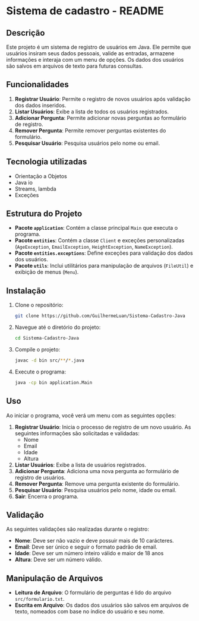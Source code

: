 # Sistema de cadastro - README
## Descrição

Este projeto é um sistema de registro de usuários em Java. Ele permite que usuários insiram seus dados pessoais, valide as entradas, armazene informações e interaja com um menu de opções. Os dados dos usuários são salvos em arquivos de texto para futuras consultas.

## Funcionalidades

1. **Registrar Usuário**: Permite o registro de novos usuários após validação dos dados inseridos.
2. **Listar Usuários**: Exibe a lista de todos os usuários registrados.
3. **Adicionar Pergunta**: Permite adicionar novas perguntas ao formulário de registro.
4. **Remover Pergunta**: Permite remover perguntas existentes do formulário.
5. **Pesquisar Usuário**: Pesquisa usuários pelo nome ou email.

## Tecnologia utilizadas

- Orientação a Objetos
- Java io
- Streams, lambda
- Exceções

## Estrutura do Projeto

- **Pacote `application`**: Contém a classe principal `Main` que executa o programa.
- **Pacote `entities`**: Contém a classe `Client` e exceções personalizadas (`AgeException`, `EmailException`, `HeightException`, `NameException`).
- **Pacote `entities.exceptions`**: Define exceções para validação dos dados dos usuários.
- **Pacote `utils`**: Inclui utilitários para manipulação de arquivos (`FileUtil`) e exibição de menus (`Menu`).

## Instalação

1. Clone o repositório:
    
    ```bash
    git clone https://github.com/GuilhermeLuan/Sistema-Cadastro-Java
    
    ```
    
2. Navegue até o diretório do projeto:
    
    ```bash
    cd Sistema-Cadastro-Java
    
    ```
    
3. Compile o projeto:
    
    ```bash
    javac -d bin src/**/*.java
    
    ```
    
4. Execute o programa:
    
    ```bash
    java -cp bin application.Main
    
    ```
    

## Uso

Ao iniciar o programa, você verá um menu com as seguintes opções:

1. **Registrar Usuário**: Inicia o processo de registro de um novo usuário. As seguintes informações são solicitadas e validadas:
    - Nome
    - Email
    - Idade
    - Altura
2. **Listar Usuários**: Exibe a lista de usuários registrados.
3. **Adicionar Pergunta**: Adiciona uma nova pergunta ao formulário de registro de usuários.
4. **Remover Pergunta**: Remove uma pergunta existente do formulário.
5. **Pesquisar Usuário**: Pesquisa usuários pelo nome, idade ou email.
6. **Sair**: Encerra o programa.

## Validação

As seguintes validações são realizadas durante o registro:

- **Nome**: Deve ser não vazio e deve possuir mais de 10 carácteres.
- **Email**: Deve ser único e seguir o formato padrão de email.
- **Idade**: Deve ser um número inteiro válido e maior de 18 anos
- **Altura**: Deve ser um número válido.

## Manipulação de Arquivos

- **Leitura de Arquivo**: O formulário de perguntas é lido do arquivo `src/formulario.txt`.
- **Escrita em Arquivo**: Os dados dos usuários são salvos em arquivos de texto, nomeados com base no índice do usuário e seu nome.